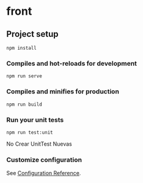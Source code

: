 # front

## Project setup
```
npm install
```

### Compiles and hot-reloads for development
```
npm run serve
```

### Compiles and minifies for production
```
npm run build
```

### Run your unit tests
```
npm run test:unit
```


No Crear UnitTest Nuevas
### Customize configuration
See [Configuration Reference](https://cli.vuejs.org/config/).
